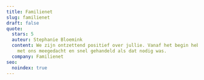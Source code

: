 ```yaml
---
title: Familienet
slug: familienet
draft: false
quote:
  stars: 5
  auteur: Stephanie Bloemink
  content: We zijn ontzettend positief over jullie. Vanaf het begin hebben jullie
    met ons meegedacht en snel gehandeld als dat nodig was.
  company: Familienet
seo:
  noindex: true
---
```

